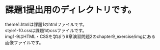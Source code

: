 # 課題1提出用のディレクトリです。
  theme1.htmlは課題1のhtmlファイルです。  
  style1-10.cssは課題1のcssファイルです。  
  img1-9はHTML・CSSを学ぼう9章演習問題2のchapter9_exercise/imgにある画像ファイルです。